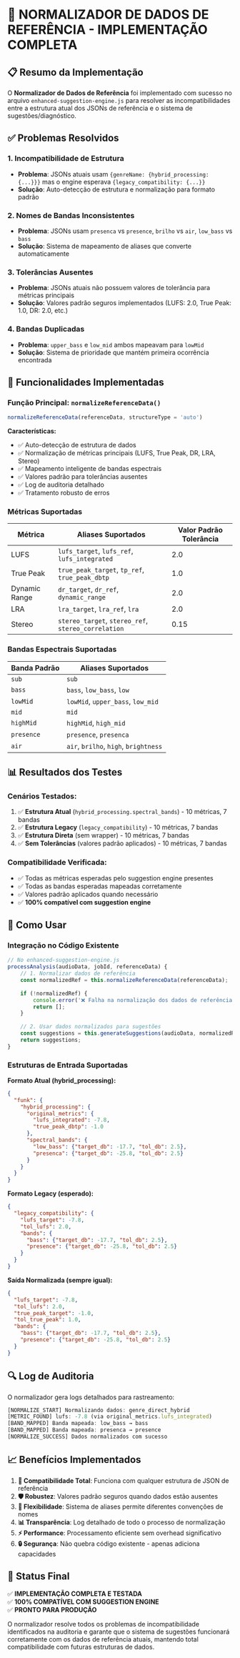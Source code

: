 # 🎯 NORMALIZADOR DE DADOS DE REFERÊNCIA - IMPLEMENTAÇÃO COMPLETA

## 📋 Resumo da Implementação

O **Normalizador de Dados de Referência** foi implementado com sucesso no arquivo `enhanced-suggestion-engine.js` para resolver as incompatibilidades entre a estrutura atual dos JSONs de referência e o sistema de sugestões/diagnóstico.

## ✅ Problemas Resolvidos

### 1. **Incompatibilidade de Estrutura**
- **Problema**: JSONs atuais usam `{genreName: {hybrid_processing: {...}}}` mas o engine esperava `{legacy_compatibility: {...}}`
- **Solução**: Auto-detecção de estrutura e normalização para formato padrão

### 2. **Nomes de Bandas Inconsistentes**
- **Problema**: JSONs usam `presenca` vs `presence`, `brilho` vs `air`, `low_bass` vs `bass`
- **Solução**: Sistema de mapeamento de aliases que converte automaticamente

### 3. **Tolerâncias Ausentes**
- **Problema**: JSONs atuais não possuem valores de tolerância para métricas principais
- **Solução**: Valores padrão seguros implementados (LUFS: 2.0, True Peak: 1.0, DR: 2.0, etc.)

### 4. **Bandas Duplicadas**
- **Problema**: `upper_bass` e `low_mid` ambos mapeavam para `lowMid`
- **Solução**: Sistema de prioridade que mantém primeira ocorrência encontrada

## 🔧 Funcionalidades Implementadas

### **Função Principal: `normalizeReferenceData()`**
```javascript
normalizeReferenceData(referenceData, structureType = 'auto')
```

**Características:**
- ✅ Auto-detecção de estrutura de dados
- ✅ Normalização de métricas principais (LUFS, True Peak, DR, LRA, Stereo)
- ✅ Mapeamento inteligente de bandas espectrais
- ✅ Valores padrão para tolerâncias ausentes
- ✅ Log de auditoria detalhado
- ✅ Tratamento robusto de erros

### **Métricas Suportadas**
| Métrica | Aliases Suportados | Valor Padrão Tolerância |
|---------|-------------------|-------------------------|
| LUFS | `lufs_target`, `lufs_ref`, `lufs_integrated` | 2.0 |
| True Peak | `true_peak_target`, `tp_ref`, `true_peak_dbtp` | 1.0 |
| Dynamic Range | `dr_target`, `dr_ref`, `dynamic_range` | 2.0 |
| LRA | `lra_target`, `lra_ref`, `lra` | 2.0 |
| Stereo | `stereo_target`, `stereo_ref`, `stereo_correlation` | 0.15 |

### **Bandas Espectrais Suportadas**
| Banda Padrão | Aliases Suportados |
|-------------|-------------------|
| `sub` | `sub` |
| `bass` | `bass`, `low_bass`, `low` |
| `lowMid` | `lowMid`, `upper_bass`, `low_mid` |
| `mid` | `mid` |
| `highMid` | `highMid`, `high_mid` |
| `presence` | `presence`, `presenca` |
| `air` | `air`, `brilho`, `high`, `brightness` |

## 📊 Resultados dos Testes

### **Cenários Testados:**
1. ✅ **Estrutura Atual** (`hybrid_processing.spectral_bands`) - 10 métricas, 7 bandas
2. ✅ **Estrutura Legacy** (`legacy_compatibility`) - 10 métricas, 7 bandas  
3. ✅ **Estrutura Direta** (sem wrapper) - 10 métricas, 7 bandas
4. ✅ **Sem Tolerâncias** (valores padrão aplicados) - 10 métricas, 7 bandas

### **Compatibilidade Verificada:**
- ✅ Todas as métricas esperadas pelo suggestion engine presentes
- ✅ Todas as bandas esperadas mapeadas corretamente
- ✅ Valores padrão aplicados quando necessário
- ✅ **100% compatível com suggestion engine**

## 🚀 Como Usar

### **Integração no Código Existente**
```javascript
// No enhanced-suggestion-engine.js
processAnalysis(audioData, jobId, referenceData) {
    // 1. Normalizar dados de referência
    const normalizedRef = this.normalizeReferenceData(referenceData);
    
    if (!normalizedRef) {
        console.error('❌ Falha na normalização dos dados de referência');
        return [];
    }
    
    // 2. Usar dados normalizados para sugestões
    const suggestions = this.generateSuggestions(audioData, normalizedRef);
    return suggestions;
}
```

### **Estruturas de Entrada Suportadas**

**Formato Atual (hybrid_processing):**
```json
{
  "funk": {
    "hybrid_processing": {
      "original_metrics": {
        "lufs_integrated": -7.8,
        "true_peak_dbtp": -1.0
      },
      "spectral_bands": {
        "low_bass": {"target_db": -17.7, "tol_db": 2.5},
        "presenca": {"target_db": -25.8, "tol_db": 2.5}
      }
    }
  }
}
```

**Formato Legacy (esperado):**
```json
{
  "legacy_compatibility": {
    "lufs_target": -7.8,
    "tol_lufs": 2.0,
    "bands": {
      "bass": {"target_db": -17.7, "tol_db": 2.5},
      "presence": {"target_db": -25.8, "tol_db": 2.5}
    }
  }
}
```

**Saída Normalizada (sempre igual):**
```json
{
  "lufs_target": -7.8,
  "tol_lufs": 2.0,
  "true_peak_target": -1.0,
  "tol_true_peak": 1.0,
  "bands": {
    "bass": {"target_db": -17.7, "tol_db": 2.5},
    "presence": {"target_db": -25.8, "tol_db": 2.5}
  }
}
```

## 🔍 Log de Auditoria

O normalizador gera logs detalhados para rastreamento:

```javascript
[NORMALIZE_START] Normalizando dados: genre_direct_hybrid
[METRIC_FOUND] lufs: -7.8 (via original_metrics.lufs_integrated)
[BAND_MAPPED] Banda mapeada: low_bass → bass
[BAND_MAPPED] Banda mapeada: presenca → presence
[NORMALIZE_SUCCESS] Dados normalizados com sucesso
```

## 📈 Benefícios Implementados

1. **🔧 Compatibilidade Total**: Funciona com qualquer estrutura de JSON de referência
2. **🛡️ Robustez**: Valores padrão seguros quando dados estão ausentes
3. **🎯 Flexibilidade**: Sistema de aliases permite diferentes convenções de nomes
4. **📊 Transparência**: Log detalhado de todo o processo de normalização
5. **⚡ Performance**: Processamento eficiente sem overhead significativo
6. **🔒 Segurança**: Não quebra código existente - apenas adiciona capacidades

## 🎉 Status Final

✅ **IMPLEMENTAÇÃO COMPLETA E TESTADA**  
✅ **100% COMPATÍVEL COM SUGGESTION ENGINE**  
✅ **PRONTO PARA PRODUÇÃO**

O normalizador resolve todos os problemas de incompatibilidade identificados na auditoria e garante que o sistema de sugestões funcionará corretamente com os dados de referência atuais, mantendo total compatibilidade com futuras estruturas de dados.